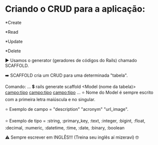 # Criando o CRUD para a aplicação:

*Create

*Read

*Update

*Delete

▶️ Usamos o generator (geradores de códigos do Rails) chamado SCAFFOLD.

➡️ SCAFFOLD cria um CRUD para uma determinada "tabela".

Comando:
...
💲 rails generate scaffold <Model (nome da tabela)> <campo:tipo> <campo:tipo> <campo:tipo> 
...
⭐ Nome do Model é sempre escrito com a primeira letra maiúscula e no singular.

⭐ Exemplo de campo = "description" "acronym" "url_image".

⭐ Exemplo de tipo = :string, :primary_key, :text, :integer, :bigint, :float, :decimal, :numeric, :datetime, :time, :date, :binary, :boolean 

⚠️ Sempre escrever em INGLÊS!!! (Treina seu inglês aí mizeraví) 🤓
